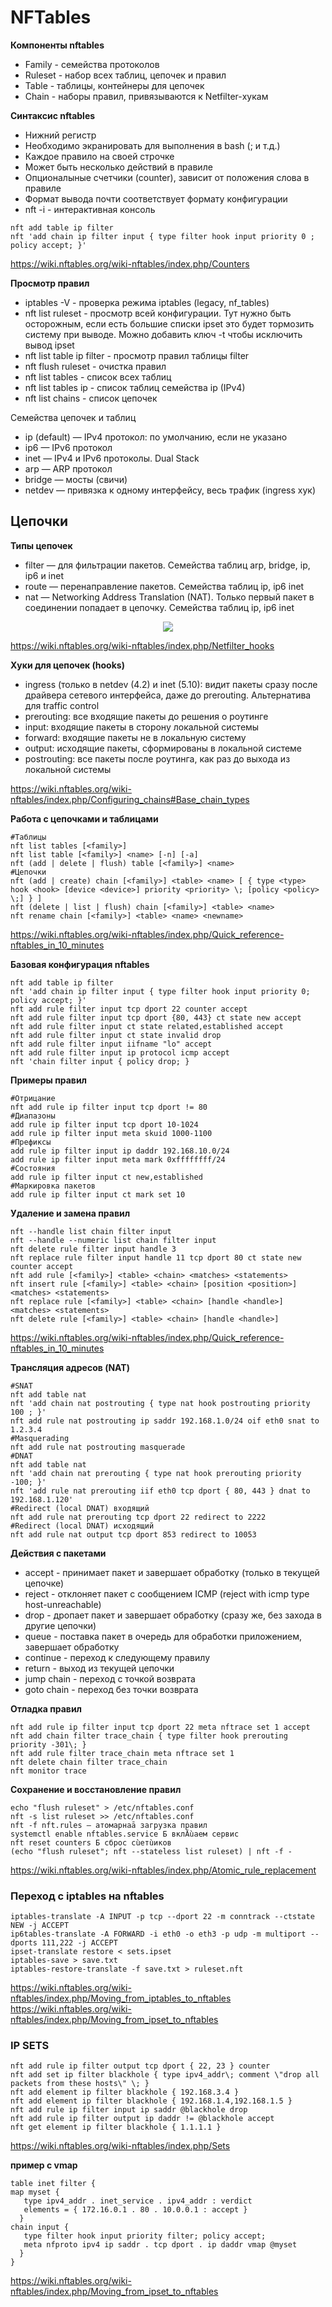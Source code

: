 # NFTables

__Компоненты nftables__
- Family - семейства протоколов
- Ruleset - набор всех таблиц, цепочек и правил
- Table - таблицы, контейнеры для цепочек
- Chain - наборы правил, привязываются к Netfilter-хукам     


__Синтаксис nftables__
- Нижний регистр
- Необходимо экранировать для выполнения в bash (; и т.д.)
- Каждое правило на своей строчке
- Может быть несколько действий в правиле
- Опционалыные счетчики (counter), зависит от положения слова в правиле
- Формат вывода почти соответствует формату конфигурации
- nft -i - интерактивная консоль   
```
nft add table ip filter
nft 'add chain ip filter input { type filter hook input priority 0 ; policy accept; }'
```
https://wiki.nftables.org/wiki-nftables/index.php/Counters     


__Просмотр правил__
- iptables -V - проверка режима iptables (legacy, nf_tables)
- nft list ruleset - просмотр всей конфигурации. Тут нужно быть осторожным, если есть большие списки ipset это будет тормозить систему при выводе. Можно добавить ключ -t чтобы исключить вывод ipset
- nft list table ip filter - просмотр правил таблицы filter
- nft flush ruleset - очистка правил
- nft list tables - список всех таблиц
- nft list tables ip - список таблиц семейства ip (IPv4)
- nft list chains - список цепочек


Семейства цепочек и таблиц
- ip (default) — IPv4 протокол: по умолчанию, если не указано
- ip6 — IPv6 протокол
- inet — IPv4 и IPv6 протоколы. Dual Stack
- arp — ARP протокол
- bridge — мосты (свичи)
- netdev — привязка к одному интерфейсу, весь трафик (ingress хук)
 
## Цепочки
__Типы цепочек__
- filter — для фильтрации пакетов. Семейства таблиц arp, bridge, ip, ip6 и inet
- route — перенаправление пакетов. Семейства таблиц ip, ip6 inet
- nat — Networking Address Translation (NAT). Только первый пакет в соединении попадает в цепочку. Семейства таблиц ip, ip6 inet

<p align="center">
<image src="https://github.com/LLlMEJIb87/LINUX/blob/main/%D0%A1%D0%B5%D1%82%D1%8C/picture/NFT_hook.PNG">
</p>   

https://wiki.nftables.org/wiki-nftables/index.php/Netfilter_hooks    

__Хуки для цепочек (hooks)__
- ingress (только в netdev (4.2) и inet (5.10): видит пакеты сразу после драйвера сетевого интерфейса, даже до prerouting. Альтернатива для traffic control
- prerouting: все входящие пакеты до решения о роутинге
- input: входящие пакеты в сторону локальной системы
- forward: входящие пакеты не в локальную систему
- output: исходящие пакеты, сформированы в локальной системе
- postrouting: все пакеты после роутинга, как раз до выхода из локальной системы

https://wiki.nftables.org/wiki-nftables/index.php/Configuring_chains#Base_chain_types   


__Работа с цепочками и таблицами__
```
#Таблицы    
nft list tables [<family>]     
nft list table [<family>] <name> [-n] [-a]    
nft (add | delete | flush) table [<family>] <name>    
#Цепочки    
nft (add | create) chain [<family>] <table> <name> [ { type <type> hook <hook> [device <device>] priority <priority> \; [policy <policy> \;] } ]     
nft (delete | list | flush) chain [<family>] <table> <name>     
nft rename chain [<family>] <table> <name> <newname>     
```
https://wiki.nftables.org/wiki-nftables/index.php/Quick_reference-nftables_in_10_minutes    

__Базовая конфигурация nftables__     
```
nft add table ip filter
nft 'add chain ip filter input { type filter hook input priority 0; policy accept; }'
nft add rule filter input tcp dport 22 counter accept
nft add rule filter input tcp dport {80, 443} ct state new accept
nft add rule filter input ct state related,established accept
nft add rule filter input ct state invalid drop
nft add rule filter input iifname "lo" accept
nft add rule filter input ip protocol icmp accept
nft 'chain filter input { policy drop; }
```
__Примеры правил__
```
#Отрицание
nft add rule ip filter input tcp dport != 80
#Диапазоны
add rule ip filter input tcp dport 10-1024
add rule ip filter input meta skuid 1000-1100
#Префиксы
add rule ip filter input ip daddr 192.168.10.0/24
add rule ip filter input meta mark 0xffffffff/24
#Состояния
add rule ip filter input ct new,established
#Маркировка пакетов
add rule ip filter input ct mark set 10   
```

__Удаление и замена правил__
```
nft --handle list chain filter input
nft --handle --numeric list chain filter input
nft delete rule filter input handle 3
nft replace rule filter input handle 11 tcp dport 80 ct state new counter accept
nft add rule [<family>] <table> <chain> <matches> <statements>
nft insert rule [<family>] <table> <chain> [position <position>] <matches> <statements>
nft replace rule [<family>] <table> <chain> [handle <handle>] <matches> <statements>
nft delete rule [<family>] <table> <chain> [handle <handle>]
```
https://wiki.nftables.org/wiki-nftables/index.php/Quick_reference-nftables_in_10_minutes      

__Трансляция адресов (NAT)__    
```
#SNAT
nft add table nat
nft 'add chain nat postrouting { type nat hook postrouting priority 100 ; }'
nft add rule nat postrouting ip saddr 192.168.1.0/24 oif eth0 snat to 1.2.3.4
#Masquerading
nft add rule nat postrouting masquerade
#DNAT
nft add table nat
nft 'add chain nat prerouting { type nat hook prerouting priority -100; }'
nft 'add rule nat prerouting iif eth0 tcp dport { 80, 443 } dnat to 192.168.1.120'
#Redirect (local DNAT) входящий
nft add rule nat prerouting tcp dport 22 redirect to 2222
#Redirect (local DNAT) исходящий
nft add rule nat output tcp dport 853 redirect to 10053
```

__Действия с пакетами__
- accept - принимает пакет и завершает обработку (только в текущей цепочке)
- reject - отклоняет пакет с сообщением ICMP (reject with icmp type host-unreachable)
- drop - дропает пакет и завершает обработку (сразу же, без захода в другие цепочки)
- queue - поставка пакет в очередь для обработки приложением, завершает обработку
- continue - переход к следующему правилу
- return - выход из текущей цепочки
- jump chain - переход с точкой возврата
- goto chain - переход без точки возврата

__Отладка правил__
```
nft add rule ip filter input tcp dport 22 meta nftrace set 1 accept
nft add chain filter trace_chain { type filter hook prerouting priority -301\; }
nft add rule filter trace_chain meta nftrace set 1
nft delete chain filter trace_chain
nft monitor trace
```

__Сохранение и восстановление правил__
```
echo "flush ruleset" > /etc/nftables.conf
nft -s list ruleset >> /etc/nftables.conf
nft -f nft.rules — атомарнаā загрузка правил
systemctl enable nftables.service Ƃ вклĀùаем сервис
nft reset counters Ƃ сброс сùетùиков
(echo "flush ruleset"; nft --stateless list ruleset) | nft -f -
```
https://wiki.nftables.org/wiki-nftables/index.php/Atomic_rule_replacement
### Переход с iptables на nftables
```
iptables-translate -A INPUT -p tcp --dport 22 -m conntrack --ctstate NEW -j ACCEPT
ip6tables-translate -A FORWARD -i eth0 -o eth3 -p udp -m multiport --dports 111,222 -j ACCEPT
ipset-translate restore < sets.ipset
iptables-save > save.txt
iptables-restore-translate -f save.txt > ruleset.nft
```
https://wiki.nftables.org/wiki-nftables/index.php/Moving_from_iptables_to_nftables
https://wiki.nftables.org/wiki-nftables/index.php/Moving_from_ipset_to_nftables

### IP SETS
```
nft add rule ip filter output tcp dport { 22, 23 } counter
nft add set ip filter blackhole { type ipv4_addr\; comment \"drop all packets from these hosts\" \; }
nft add element ip filter blackhole { 192.168.3.4 }
nft add element ip filter blackhole { 192.168.1.4,192.168.1.5 }
nft add rule ip filter input ip saddr @blackhole drop
nft add rule ip filter output ip daddr != @blackhole accept
nft get element ip filter blackhole { 1.1.1.1 }
```
https://wiki.nftables.org/wiki-nftables/index.php/Sets    


__пример с vmap__
```
table inet filter {
map myset {
   type ipv4_addr . inet_service . ipv4_addr : verdict
   elements = { 172.16.0.1 . 80 . 10.0.0.1 : accept }
  }
chain input {
   type filter hook input priority filter; policy accept;
   meta nfproto ipv4 ip saddr . tcp dport . ip daddr vmap @myset
  }
}
```
https://wiki.nftables.org/wiki-nftables/index.php/Moving_from_ipset_to_nftables     

